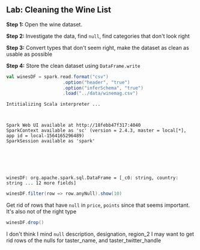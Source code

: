
## Lab: Cleaning the Wine List

**Step 1:** Open the wine dataset. 

**Step 2:** Investigate the data, find `null`, find categories that don't look right

**Step 3:** Convert types that don't seem right, make the dataset as clean as usable as possible

**Step 4:** Store the clean dataset using `DataFrame.write`


```scala
val winesDF = spark.read.format("csv")             
                     .option("header", "true")
                     .option("inferSchema", "true")
                     .load("../data/winemag.csv")
```


    Intitializing Scala interpreter ...



    Spark Web UI available at http://18febb47f317:4040
    SparkContext available as 'sc' (version = 2.4.3, master = local[*], app id = local-1564165296489)
    SparkSession available as 'spark'
    





    winesDF: org.apache.spark.sql.DataFrame = [_c0: string, country: string ... 12 more fields]
    




```scala
winesDF.filter(row => row.anyNull).show(10)
```

Get rid of rows that have `null` in `price`, `points` since that seems important. It's also not of the right type


```scala
winesDF.drop()
```

I don't think I mind `null` description, designation, region_2
I may want to get rid rows of the nulls for taster_name, and taster_twitter_handle
